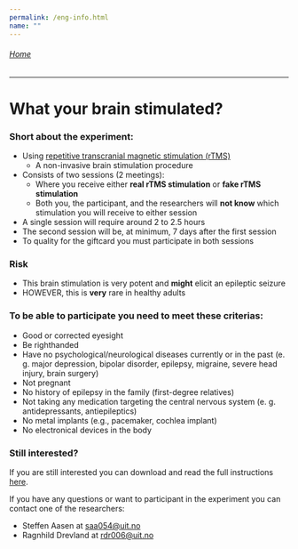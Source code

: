 ```yaml
---
permalink: /eng-info.html
name: ""
---
```

###### [Home](https://uitpsypro.github.io/1/)
---

# What your brain stimulated?

### Short about the experiment: 
* Using [repetitive transcranial magnetic stimulation (rTMS)](https://github.com/uitpsypro/1//eng-info/eng-rtms)
  * A non-invasive brain stimulation procedure
* Consists of two sessions (2 meetings):
  * Where you receive either **real rTMS stimulation** or **fake rTMS stimulation**
  * Both you, the participant, and the researchers will **not know** which stimulation you will receive to either session 
* A single session will require around 2 to 2.5 hours
* The second session will be, at minimum, 7 days after the first session
* To quality for the giftcard you must participate in both sessions


### Risk 
* This brain stimulation is very potent and **might** elicit an epileptic seizure
* HOWEVER, this is **very** rare in healthy adults


### To be able to participate you need to meet these criterias: 
* Good or corrected eyesight
* Be righthanded
* Have no psychological/neurological diseases currently or in the past (e. g. major depression, bipolar disorder, epilepsy, migraine, severe head injury, brain surgery)
* Not pregnant
* No history of epilepsy in the family (first-degree relatives)
* Not taking any medication targeting the central nervous system (e. g. antidepressants, antiepileptics)
* No metal implants (e.g., pacemaker, cochlea implant)
* No electronical devices in the body





### Still interested?
If you are still interested you can download and read the full instructions [here](https://github.com/uitpsypro/1/raw/main/documents/00-InfoSheet_english.pdf).

If you have any questions or want to participant in the experiment you can contact one of the researchers:

* Steffen Aasen at [saa054@uit.no](mailto:saa054@uit.no) 
* Ragnhild Drevland at [rdr006@uit.no](mailto:rdr006@uit.no)






